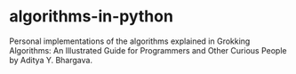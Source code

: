 # algorithms-in-python

Personal implementations of the algorithms explained in Grokking Algorithms: An Illustrated Guide for Programmers and Other Curious People by Aditya Y. Bhargava.
